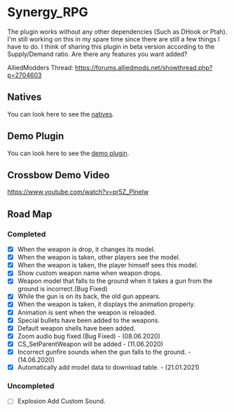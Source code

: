 # Synergy_RPG

The plugin works without any other dependencies (Such as DHook or Ptah). I'm still working on this in my spare time since there are still a few things I have to do. I think of sharing this plugin in beta version according to the Supply/Demand ratio. Are there any features you want added?

AlliedModders Thread: https://forums.alliedmods.net/showthread.php?p=2704603

## Natives
You can look here to see the [natives](https://github.com/ismail0234/BB-CS-GO-Custom-Weapons/blob/master/scripting/include/customweapons.inc).

## Demo Plugin
You can look here to see the [demo plugin](https://github.com/ismail0234/BB-CS-GO-Custom-Weapons/blob/master/scripting/weapon_crossbow.sp).

## Crossbow Demo Video

https://www.youtube.com/watch?v=pr5Z_PIneIw

## Road Map

### Completed
- [x] When the weapon is drop, it changes its model.
- [x] When the weapon is taken, other players see the model.
- [x] When the weapon is taken, the player himself sees this model.
- [x] Show custom weapon name when weapon drops.
- [x] Weapon model that falls to the ground when it takes a gun from the ground is incorrect.(Bug Fixed)
- [x] While the gun is on its back, the old gun appears.
- [x] When the weapon is taken, it displays the animation properly.
- [x] Animation is sent when the weapon is reloaded.
- [x] Special bullets have been added to the weapons.
- [x] Default weapon shells have been added.
- [x] Zoom audio bug fixed.(Bug Fixed) - (08.06.2020)
- [x] CS_SetParentWeapon will be added - (11.06.2020)
- [x] Incorrect gunfire sounds when the gun falls to the ground. - (14.06.2020)
- [x] Automatically add model data to download table. - (21.01.2021)

### Uncompleted

- [ ] Explosion Add Custom Sound.
